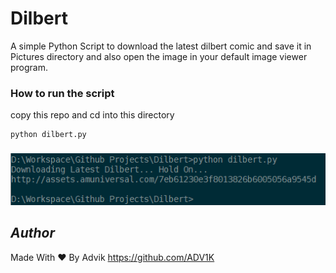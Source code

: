 # Dilbert
A simple Python Script to download the latest dilbert comic and save it in Pictures directory and also open the image in your default image viewer program.

### How to run the script
copy this repo and cd into this directory
```
python dilbert.py
```

###
<img src="demo.png">

## *Author*
Made With ❤️ By Advik
https://github.com/ADV1K
